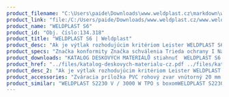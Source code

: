 ```yaml
---
product_filename: "C:\Users\paide\Downloads\www.weldplast.cz\markdown\weldplast-s6.md"
product_link: "file:/C:/Users/paide/Downloads/www.weldplast.cz/www.weldplast.cz/sk/weldplast-s6"
product_name: "WELDPLAST S6"
product_id: "Obj. číslo:134.318"
product_title: "WELDPLAST S6 | Weldplast"
product_desc: "Ak je výtlak rozhodujúcim kritériom Leister WELDPLAST S6 s výkonom 6 kg / h je ideálnym voľbou. Jeho inovatívne kruhové držadlo umožňuje zvárať vo všetkých polohách zároveň slúži ako odkladací stojan alebo závesný prvok.Overený výtlak 6 kg za hodinuVeľmi vysoký výkon predohrevuMultifunkčný podsvietený displejMikroprocesor pre reguláciu zváracieho procesu a monitorovanie strojeNastaviteľné kruhové držadloBezuhlíkové teplovzdušné dúchadloObojstranný plynulý prívod drôtu"
product_specs: "Značka konformity Značka schválenia Trieda ochrany I NapätieV~230 PríkonW4600 FrekvenciaHz50 / 60 Rozmerymm821 x 116 x 240 Hmotnosťkg14 (bez kabelu) Druh certifikácieCCA Zvárací drôt (ø)mm4 - 5 Výtlak (HDPE ø 4)kg/h39 - 6 MateriálPE-HD PE-LD PP"
product_downloads: "KATALOG DESKOVÝCH MATERIÁLŮ stiahnuť  WELDPLAST S6 - manuál SK stiahnuť  Svařovací botky - WELDPLAST S2 PVC S4 S6 stiahnuť  WELDPLAST S6 - produktový list stiahnuť  WELDPLAST S6 - manuál stiahnuť"
product_href: "../files/katalog-deskovych-materialu-cz.pdf ../files/katalog-deskovych-materialu-cz.pdf ../files/weldplast-s6-manual-sk.pdf ../files/weldplast-s6-manual-sk.pdf ../files/prehled-botek-weldplast-s2pvc-s4-s62.pdf ../files/prehled-botek-weldplast-s2pvc-s4-s62.pdf ../files/weldplast-s6-produktovy-list-leister.pdf ../files/weldplast-s6-produktovy-list-leister.pdf ../files/weldplast-s6-manual-cz.pdf ../files/weldplast-s6-manual-cz.pdf"
product_desc_2: "Ak je výtlak rozhodujúcim kritériom Leister WELDPLAST S6 s výkonom 6 kg / h je ideálnym voľbou. Jeho inovatívne kruhové držadlo umožňuje zvárať vo všetkých polohách zároveň slúži ako odkladací stojan alebo závesný prvok.Overený výtlak 6 kg za hodinuVeľmi vysoký výkon predohrevuMultifunkčný podsvietený displejMikroprocesor pre reguláciu zváracieho procesu a monitorovanie strojeNastaviteľné kruhové držadloBezuhlíkové teplovzdušné dúchadloObojstranný plynulý prívod drôtu"
product_accessories: "Zváracia príložka PVC rohový zvar vnútorný 20 mm EAZváracia príložka PVC rohový zvar vnútorný 14 mm EAZváracia príložka PVC rohový zvar vonkajší 15 mm EAZváracia príložka PVC rohový zvar vonkajší 12 mm EAZváracia príložka PVC rohový zvar vonkajší 10 mm EAZváracia príložka PVC rohový zvar vonkajší 8 mm EAZváracia príložka PVC preplátovací zvar 40 mm EAZváracia príložka PVC preplátovací zvar 35 mm EAZváracia príložka PVC preplátovací zvar 25 mm EAZváracia príložka PVC V-zvar 30 mm EAZváracia príložka PVC V-zvar 25 mm EAZváracia príložka PVC V-zvar 20 mm a X-zvar 35-40 mm EAZváracia príložka PVC V-zvar 15 mm a X-zvar 30 mm EAZváracia príložka PVC V-zvar 12 mm a X-zvar 25 mm EAZváracia príložka PVC V-zvar 8/10 mm a X-zvar 15/20 mm EAZváracia príložka PVC V-zvar 5/6 mm a X-zvar 10/12 mm EAZváracia príložka PVC K-zvar 30 mm EAZváracia príložka PVC K-zvar 25 mm EAZváracia príložka PVC K-zvar 20 mm EAZváracia príložka PVC K-zvar 15 mm EAZváracia príložka PVC K-zvar 8/10 mm EAZváracia príložka PVC K-zvar 5/6 mm EAZváracia príložka rohový zvar vnútorný 14 mm IABox pre WELDPLAST S6950 x 380 x 480 mm WELDPLAST S2230 V / 3000 W TPO s boxomWELDPLAST S2230 V / 3000 W PVC s boxomWELDPLAST S2230 V / 3000 W s boxomWELDPLAST S4230 V / 3680 W s boxomFUSION 3C230 V / 2800 W vrátane boxuFUSION 3230 V / 3500 W zvárací drôt ø 3 - 4 mm prepravný box"
product_similar: "WELDPLAST S2230 V / 3000 W TPO s boxomWELDPLAST S2230 V / 3000 W PVC s boxomWELDPLAST S2230 V / 3000 W s boxomWELDPLAST S4230 V / 3680 W s boxomFUSION 3C230 V / 2800 W vrátane boxuFUSION 3230 V / 3500 W zvárací drôt ø 3 - 4 mm prepravný box"
---
```

